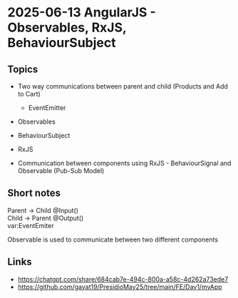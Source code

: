 # 2025-06-13    AngularJS - Observables, RxJS, BehaviourSubject

## Topics

- Two way communications between parent and child (Products and Add to Cart)
    - EventEmitter

- Observables

- BehaviourSubject

- RxJS

- Communication between components using RxJS - BehaviourSignal and Observable (Pub-Sub Model)

## Short notes
Parent -> Child @Input()  
Child -> Parent @Output()   
var:EventEmiter

Observable is used to communicate between two different components


## Links
- https://chatgpt.com/share/684cab7e-494c-800a-a58c-4d262a73ede7
- https://github.com/gayat19/PresidioMay25/tree/main/FE/Day1/myApp